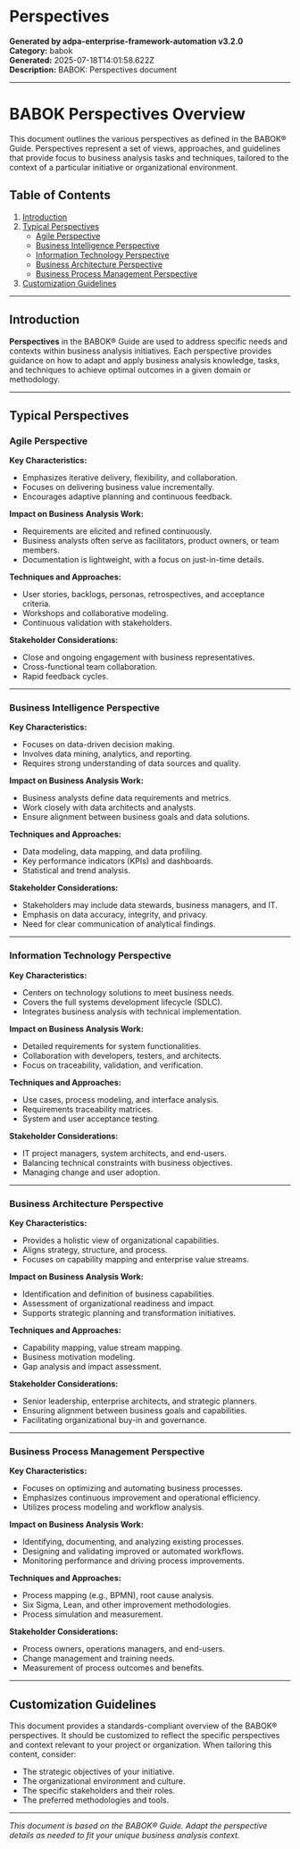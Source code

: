 # Perspectives

**Generated by adpa-enterprise-framework-automation v3.2.0**  
**Category:** babok  
**Generated:** 2025-07-18T14:01:58.622Z  
**Description:** BABOK: Perspectives document

---

# BABOK Perspectives Overview

This document outlines the various perspectives as defined in the BABOK® Guide. Perspectives represent a set of views, approaches, and guidelines that provide focus to business analysis tasks and techniques, tailored to the context of a particular initiative or organizational environment.

## Table of Contents

1. [Introduction](#introduction)
2. [Typical Perspectives](#typical-perspectives)
    - [Agile Perspective](#agile-perspective)
    - [Business Intelligence Perspective](#business-intelligence-perspective)
    - [Information Technology Perspective](#information-technology-perspective)
    - [Business Architecture Perspective](#business-architecture-perspective)
    - [Business Process Management Perspective](#business-process-management-perspective)
3. [Customization Guidelines](#customization-guidelines)

---

## Introduction

**Perspectives** in the BABOK® Guide are used to address specific needs and contexts within business analysis initiatives. Each perspective provides guidance on how to adapt and apply business analysis knowledge, tasks, and techniques to achieve optimal outcomes in a given domain or methodology.

---

## Typical Perspectives

### Agile Perspective

**Key Characteristics:**
- Emphasizes iterative delivery, flexibility, and collaboration.
- Focuses on delivering business value incrementally.
- Encourages adaptive planning and continuous feedback.

**Impact on Business Analysis Work:**
- Requirements are elicited and refined continuously.
- Business analysts often serve as facilitators, product owners, or team members.
- Documentation is lightweight, with a focus on just-in-time details.

**Techniques and Approaches:**
- User stories, backlogs, personas, retrospectives, and acceptance criteria.
- Workshops and collaborative modeling.
- Continuous validation with stakeholders.

**Stakeholder Considerations:**
- Close and ongoing engagement with business representatives.
- Cross-functional team collaboration.
- Rapid feedback cycles.

---

### Business Intelligence Perspective

**Key Characteristics:**
- Focuses on data-driven decision making.
- Involves data mining, analytics, and reporting.
- Requires strong understanding of data sources and quality.

**Impact on Business Analysis Work:**
- Business analysts define data requirements and metrics.
- Work closely with data architects and analysts.
- Ensure alignment between business goals and data solutions.

**Techniques and Approaches:**
- Data modeling, data mapping, and data profiling.
- Key performance indicators (KPIs) and dashboards.
- Statistical and trend analysis.

**Stakeholder Considerations:**
- Stakeholders may include data stewards, business managers, and IT.
- Emphasis on data accuracy, integrity, and privacy.
- Need for clear communication of analytical findings.

---

### Information Technology Perspective

**Key Characteristics:**
- Centers on technology solutions to meet business needs.
- Covers the full systems development lifecycle (SDLC).
- Integrates business analysis with technical implementation.

**Impact on Business Analysis Work:**
- Detailed requirements for system functionalities.
- Collaboration with developers, testers, and architects.
- Focus on traceability, validation, and verification.

**Techniques and Approaches:**
- Use cases, process modeling, and interface analysis.
- Requirements traceability matrices.
- System and user acceptance testing.

**Stakeholder Considerations:**
- IT project managers, system architects, and end-users.
- Balancing technical constraints with business objectives.
- Managing change and user adoption.

---

### Business Architecture Perspective

**Key Characteristics:**
- Provides a holistic view of organizational capabilities.
- Aligns strategy, structure, and process.
- Focuses on capability mapping and enterprise value streams.

**Impact on Business Analysis Work:**
- Identification and definition of business capabilities.
- Assessment of organizational readiness and impact.
- Supports strategic planning and transformation initiatives.

**Techniques and Approaches:**
- Capability mapping, value stream mapping.
- Business motivation modeling.
- Gap analysis and impact assessment.

**Stakeholder Considerations:**
- Senior leadership, enterprise architects, and strategic planners.
- Ensuring alignment between business goals and capabilities.
- Facilitating organizational buy-in and governance.

---

### Business Process Management Perspective

**Key Characteristics:**
- Focuses on optimizing and automating business processes.
- Emphasizes continuous improvement and operational efficiency.
- Utilizes process modeling and workflow analysis.

**Impact on Business Analysis Work:**
- Identifying, documenting, and analyzing existing processes.
- Designing and validating improved or automated workflows.
- Monitoring performance and driving process improvements.

**Techniques and Approaches:**
- Process mapping (e.g., BPMN), root cause analysis.
- Six Sigma, Lean, and other improvement methodologies.
- Process simulation and measurement.

**Stakeholder Considerations:**
- Process owners, operations managers, and end-users.
- Change management and training needs.
- Measurement of process outcomes and benefits.

---

## Customization Guidelines

This document provides a standards-compliant overview of the BABOK® perspectives. It should be customized to reflect the specific perspectives and context relevant to your project or organization. When tailoring this content, consider:

- The strategic objectives of your initiative.
- The organizational environment and culture.
- The specific stakeholders and their roles.
- The preferred methodologies and tools.

---

*This document is based on the BABOK® Guide. Adapt the perspective details as needed to fit your unique business analysis context.*